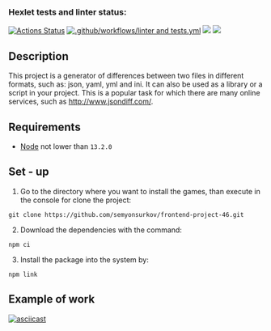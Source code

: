 ### Hexlet tests and linter status:
[![Actions Status](https://github.com/semyonsurkov/frontend-project-46/workflows/hexlet-check/badge.svg)](https://github.com/semyonsurkov/frontend-project-46/actions)
[![.github/workflows/linter and tests.yml](https://github.com/semyonsurkov/frontend-project-46/actions/workflows/linter%20and%20tests.yml/badge.svg)](https://github.com/semyonsurkov/frontend-project-46/actions/workflows/linter%20and%20tests.yml)
<a href="https://codeclimate.com/github/semyonsurkov/frontend-project-46/maintainability"><img src="https://api.codeclimate.com/v1/badges/9b9ab012bf795722fb88/maintainability" /></a>
<a href="https://codeclimate.com/github/semyonsurkov/frontend-project-46/test_coverage"><img src="https://api.codeclimate.com/v1/badges/9b9ab012bf795722fb88/test_coverage" /></a>

## Description 
This project is a generator of differences between two files in different formats, such as: json, yaml, yml and ini. It can also be used as a library or a script in your project. This is a popular task for which there are many online services, such as http://www.jsondiff.com/.


## Requirements
- [Node](https://nodejs.org/en/) not lower than ```13.2.0```

## Set - up
1. Go to the directory where you want to install the games, than execute in the console for сlone the project:
```
git clone https://github.com/semyonsurkov/frontend-project-46.git
```
2. Download the dependencies with the command:
```
npm ci
```
3. Install the package into the system by:
```
npm link
```
## Example of work
[![asciicast](https://asciinema.org/a/q2U9ptgviLjsgi4s5Zvin0h8X.svg)](https://asciinema.org/a/q2U9ptgviLjsgi4s5Zvin0h8X)
